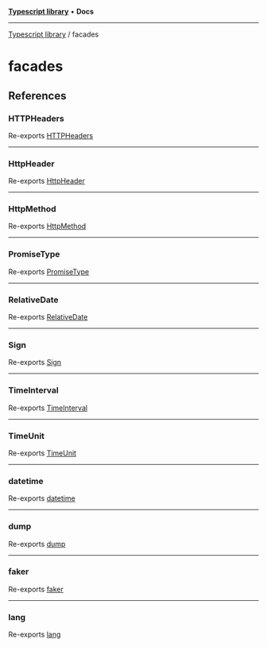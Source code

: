 [**Typescript library**](../index.md) • **Docs**

***

[Typescript library](../modules.md) / facades

# facades

## References

### HTTPHeaders

Re-exports [HTTPHeaders](types/type-aliases/HTTPHeaders.md)

***

### HttpHeader

Re-exports [HttpHeader](types/enumerations/HttpHeader.md)

***

### HttpMethod

Re-exports [HttpMethod](types/enumerations/HttpMethod.md)

***

### PromiseType

Re-exports [PromiseType](types/enumerations/PromiseType.md)

***

### RelativeDate

Re-exports [RelativeDate](types/enumerations/RelativeDate.md)

***

### Sign

Re-exports [Sign](types/type-aliases/Sign.md)

***

### TimeInterval

Re-exports [TimeInterval](types/type-aliases/TimeInterval.md)

***

### TimeUnit

Re-exports [TimeUnit](types/enumerations/TimeUnit.md)

***

### datetime

Re-exports [datetime](datetime/variables/datetime.md)

***

### dump

Re-exports [dump](dump/functions/dump.md)

***

### faker

Re-exports [faker](faker/variables/faker.md)

***

### lang

Re-exports [lang](lang/variables/lang.md)
